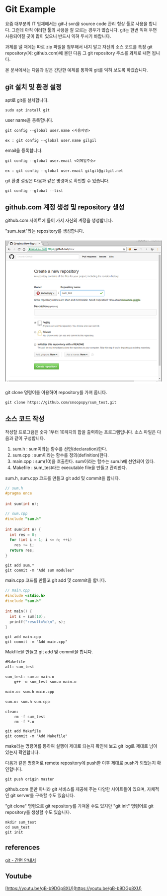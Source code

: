 Git Example
===

요즘 대부분의 IT 업체에서는 git나 svn을 source code 관리 형상 툴로 사용을 합니다. 그런데 아직 이러한 툴의 사용을 잘 모르는 경우가 많습니다. git는 한번 익혀 두면 사용되어질 곳이 많이 있으니 반드시 익혀 두시기 바랍니다.  

과제를 낼 때에는 따로 zip 파일을 첨부해서 내지 말고 자신의 소스 코드를 특정 git repository(예: github.com)에 올린 다음 그 git repository 주소를 과제로 내면 됩니다.

본 문서에서는 다음과 같은 간단한 예제를 통하여 git를 익혀 보도록 하겠습니다.


## git 설치 및 환경 설정

apt로 git를 설치합니다.
```
sudo apt install git
```

user name을 등록합니다.

```
git config --global user.name <사용자명>

ex : git config --global user.name gilgil
```

email을 등록합니다.
```
git config --global user.email <이메일주소>

ex : git config --global user.email gilgil@gilgil.net
```

git 환경 설정은 다음과 같은 명령어로 확인할 수 있습니다.

```
git config --global --list
```


## github.com 계정 생성 및 repository 생성

github.com 사이트에 들어 가서 자신의 계정을 생성합니다.

"sum_test"라는 repository를 생성합니다.  

![sc1](sc1.png)  

git clone 명령어를 이용하여 repository를 가져 옵니다.
```
git clone https://github.com/snoopspy/sum_test.git
```


## 소스 코드 작성

작성할 프로그램은 숫자 1부터 10까지의 합을 출력하는 프로그램입니다. 소스 파일은 다음과 같이 구성합니다.  

1. sum.h : sum이라는 함수를 선언(declaration)한다.  
2. sum.cpp : sum이라는 함수를 정의(definition)한다.  
3. main.cpp : sum(10)을 호출한다. sum이라는 함수는 sum.h에 선언되어 있다.  
4. Makefile : sum_test라는 executable file을 만들고 관리한다.  

sum.h, sum.cpp 코드를 만들고 git add 및 commit을 합니다.

```c++
// sum.h
#pragma once

int sum(int n);
```

```c++
// sum.cpp
#include "sum.h"

int sum(int n) {
  int res = 0;
  for (int i = 1; i <= n; ++i)
    res += i;
  return res;
}
```

```
git add sum.*
git commit -m "Add sum modules"
```

main.cpp 코드를 만들고 git add 및 commit을 합니다.

```c++
// main.cpp
#include <stdio.h>
#include "sum.h"

int main() {
  int s = sum(10);
  printf("result=%d\n", s);
}
```

```
git add main.cpp
git commit -m "Add main.cpp"
```

Makfile을 만들고 git add 및 commit을 합니다.

```
#Makefile
all: sum_test

sum_test: sum.o main.o
	g++ -o sum_test sum.o main.o

main.o: sum.h main.cpp

sum.o: sum.h sum.cpp

clean:
	rm -f sum_test
	rm -f *.o
```

```
git add Makefile
git commit -m "Add Makefile"
```

make라는 명령어를 통하여 실행이 제대로 되는지 확인해 보고 git log로 제대로 남아 있는지 확인합니다.

다음과 같은 명령어로 remote repository에 push한 이후 제대로 push가 되었는지 확인합니다.
```
git push origin master
```

github.com 뿐만 아니라 git 서비스를 제공해 주는 다양한 사이트들이 있으며, 자체적인 git server를 구축할 수도 있습니다.

"git clone" 명령으로 git repository를 가져올 수도 있지만 "git init" 명령어로 git repository를 생성할 수도 있습니다.

```
mkdir sum_test
cd sum_test
git init
```


## references

[git - 간편 안내서](https://rogerdudler.github.io/git-guide/index.ko.html)  


## Youtube
[https://youtu.be/gB-b9DGp8XU](https://youtu.be/gB-b9DGp8XU)

